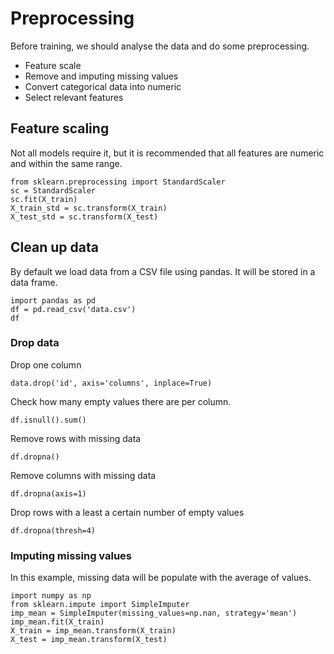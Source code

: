 # Preprocessing

Before training, we should analyse the data and do some preprocessing.

* Feature scale
* Remove and imputing missing values
* Convert categorical data into numeric
* Select relevant features 

## Feature scaling

Not all models require it, but it is recommended that all features are numeric and within the same range.

```
from sklearn.preprocessing import StandardScaler
sc = StandardScaler
sc.fit(X_train)
X_train_std = sc.transform(X_train)
X_test_std = sc.transform(X_test)
```

## Clean up data

By default we load data from a CSV file using pandas. It will be stored in a data frame.

```
import pandas as pd
df = pd.read_csv('data.csv')
df
```

### Drop data

Drop one column

```
data.drop('id', axis='columns', inplace=True)
```

Check how many empty values there are per column.

```
df.isnull().sum()
```

Remove rows with missing data

```
df.dropna()
```

Remove columns with missing data

```
df.dropna(axis=1)
```

Drop rows with a least a certain number of empty values

```
df.dropna(thresh=4)
```

### Imputing missing values

In this example, missing data will be populate with the average of values.

```
import numpy as np
from sklearn.impute import SimpleImputer
imp_mean = SimpleImputer(missing_values=np.nan, strategy='mean')
imp_mean.fit(X_train)
X_train = imp_mean.transform(X_train)
X_test = imp_mean.transform(X_test)
```
